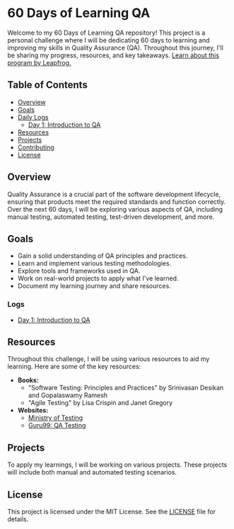 # 60 Days of Learning QA

Welcome to my 60 Days of Learning QA repository! This project is a personal challenge where I will be dedicating 60 days to learning and improving my skills in Quality Assurance (QA). Throughout this journey, I'll be sharing my progress, resources, and key takeaways. [Learn about this program by Leapfrog. ](https://www.facebook.com/lftechnology/posts/pfbid0Rjx7QBcv2NimNpbDvAqWX5NAbhuYTcUbkUSmbGKUSsm8KGKNNn1Rg7WuvqFM6Ggkl)
## Table of Contents
- [Overview](#overview)
- [Goals](#goals)
- [Daily Logs](#Logs)
  - [Day 1: Introduction to QA](logs/day1.md)
- [Resources](#resources)
- [Projects](#projects)
- [Contributing](#contributing)
- [License](#license)

## Overview
Quality Assurance is a crucial part of the software development lifecycle, ensuring that products meet the required standards and function correctly. Over the next 60 days, I will be exploring various aspects of QA, including manual testing, automated testing, test-driven development, and more.

## Goals
- Gain a solid understanding of QA principles and practices.
- Learn and implement various testing methodologies.
- Explore tools and frameworks used in QA.
- Work on real-world projects to apply what I've learned.
- Document my learning journey and share resources.


### Logs
- [Day 1: Introduction to QA](logs/day1.md)

## Resources
Throughout this challenge, I will be using various resources to aid my learning. Here are some of the key resources:
- **Books:**
  - "Software Testing: Principles and Practices" by Srinivasan Desikan and Gopalaswamy Ramesh
  - "Agile Testing" by Lisa Crispin and Janet Gregory
- **Websites:**
  - [Ministry of Testing](https://www.ministryoftesting.com/)
  - [Guru99: QA Testing](https://www.guru99.com/software-testing.html)


## Projects
To apply my learnings, I will be working on various projects. These projects will include both manual and automated testing scenarios.



## License
This project is licensed under the MIT License. See the [LICENSE](LICENSE) file for details.
